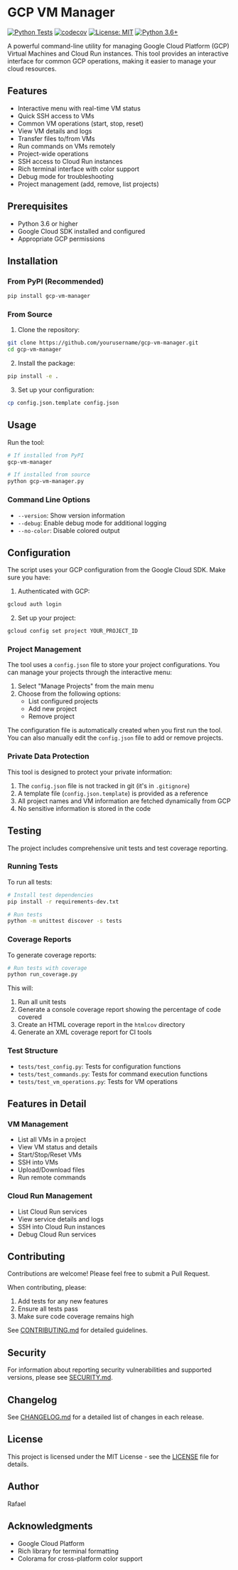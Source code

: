# GCP VM Manager

[![Python Tests](https://github.com/yourusername/gcp-vm-manager/actions/workflows/python-tests.yml/badge.svg)](https://github.com/yourusername/gcp-vm-manager/actions/workflows/python-tests.yml)
[![codecov](https://codecov.io/gh/yourusername/gcp-vm-manager/branch/main/graph/badge.svg)](https://codecov.io/gh/yourusername/gcp-vm-manager)
[![License: MIT](https://img.shields.io/badge/License-MIT-yellow.svg)](https://opensource.org/licenses/MIT)
[![Python 3.6+](https://img.shields.io/badge/python-3.6+-blue.svg)](https://www.python.org/downloads/)

A powerful command-line utility for managing Google Cloud Platform (GCP) Virtual Machines and Cloud Run instances. This tool provides an interactive interface for common GCP operations, making it easier to manage your cloud resources.

## Features

- Interactive menu with real-time VM status
- Quick SSH access to VMs
- Common VM operations (start, stop, reset)
- View VM details and logs
- Transfer files to/from VMs
- Run commands on VMs remotely
- Project-wide operations
- SSH access to Cloud Run instances
- Rich terminal interface with color support
- Debug mode for troubleshooting
- Project management (add, remove, list projects)

## Prerequisites

- Python 3.6 or higher
- Google Cloud SDK installed and configured
- Appropriate GCP permissions

## Installation

### From PyPI (Recommended)

```bash
pip install gcp-vm-manager
```

### From Source

1. Clone the repository:
```bash
git clone https://github.com/yourusername/gcp-vm-manager.git
cd gcp-vm-manager
```

2. Install the package:
```bash
pip install -e .
```

3. Set up your configuration:
```bash
cp config.json.template config.json
```

## Usage

Run the tool:

```bash
# If installed from PyPI
gcp-vm-manager

# If installed from source
python gcp-vm-manager.py
```

### Command Line Options

- `--version`: Show version information
- `--debug`: Enable debug mode for additional logging
- `--no-color`: Disable colored output

## Configuration

The script uses your GCP configuration from the Google Cloud SDK. Make sure you have:

1. Authenticated with GCP:
```bash
gcloud auth login
```

2. Set up your project:
```bash
gcloud config set project YOUR_PROJECT_ID
```

### Project Management

The tool uses a `config.json` file to store your project configurations. You can manage your projects through the interactive menu:

1. Select "Manage Projects" from the main menu
2. Choose from the following options:
   - List configured projects
   - Add new project
   - Remove project

The configuration file is automatically created when you first run the tool. You can also manually edit the `config.json` file to add or remove projects.

### Private Data Protection

This tool is designed to protect your private information:

1. The `config.json` file is not tracked in git (it's in `.gitignore`)
2. A template file (`config.json.template`) is provided as a reference
3. All project names and VM information are fetched dynamically from GCP
4. No sensitive information is stored in the code

## Testing

The project includes comprehensive unit tests and test coverage reporting.

### Running Tests

To run all tests:

```bash
# Install test dependencies
pip install -r requirements-dev.txt

# Run tests
python -m unittest discover -s tests
```

### Coverage Reports

To generate coverage reports:

```bash
# Run tests with coverage
python run_coverage.py
```

This will:
1. Run all unit tests
2. Generate a console coverage report showing the percentage of code covered
3. Create an HTML coverage report in the `htmlcov` directory
4. Generate an XML coverage report for CI tools

### Test Structure

- `tests/test_config.py`: Tests for configuration functions
- `tests/test_commands.py`: Tests for command execution functions
- `tests/test_vm_operations.py`: Tests for VM operations

## Features in Detail

### VM Management
- List all VMs in a project
- View VM status and details
- Start/Stop/Reset VMs
- SSH into VMs
- Upload/Download files
- Run remote commands

### Cloud Run Management
- List Cloud Run services
- View service details and logs
- SSH into Cloud Run instances
- Debug Cloud Run services

## Contributing

Contributions are welcome! Please feel free to submit a Pull Request.

When contributing, please:
1. Add tests for any new features
2. Ensure all tests pass
3. Make sure code coverage remains high

See [CONTRIBUTING.md](CONTRIBUTING.md) for detailed guidelines.

## Security

For information about reporting security vulnerabilities and supported versions, please see [SECURITY.md](SECURITY.md).

## Changelog

See [CHANGELOG.md](CHANGELOG.md) for a detailed list of changes in each release.

## License

This project is licensed under the MIT License - see the [LICENSE](LICENSE) file for details.

## Author

Rafael

## Acknowledgments

- Google Cloud Platform
- Rich library for terminal formatting
- Colorama for cross-platform color support 